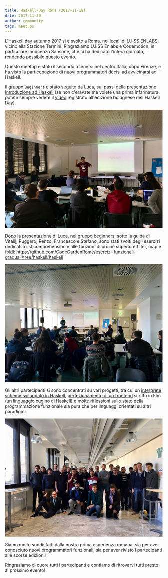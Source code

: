```yaml
---
title: Haskell-Day Roma (2017-11-18)
date: 2017-11-30
author: community
tags: meetups
---
```


L'Haskell day autunno 2017 si è svolto a Roma, nei locali di
[LUISS ENLABS](http://luissenlabs.com/), vicino alla Stazione Termini.
Ringraziamo LUISS Enlabs e Codemotion, in particolare Innocenzo Sansone,
che ci ha dedicato l'intera giornata, rendendo possibile questo evento.

Questo meetup è stato il secondo a tenersi nel centro Italia, dopo
Firenze, e ha visto la particepazione di nuovi programmatori decisi
ad avvicinarsi ad Haskell.

Il gruppo `Beginners` è stato seguito da Luca, sui passi della presentazione
[Introduzione ad Haskell](https://www.slideshare.net/volothamp/introduction-to-haskell-54056240)
(se non c'eravate ma volete una prima infarinatura, potete sempre
vedere il [video](https://www.youtube.com/watch?v=QjK2jovOczY) registrato
all'edizione bolognese dell'Haskell Day).

<img src="/images/photos/meetup_2017_11_18_Luca.jpg" alt="photo" class="img-thumbnail"/>

Dopo la presentazione di Luca, nel gruppo beginners, sotto la guida di Vitalij, Ruggero,
Renzo, Francesco e Stefano, sono stati svolti degli esercizi dedicati a list comprehension
e alle funzioni di ordine superiore filter, map e foldl: https://github.com/CodeGardenRome/esercizi-funzionali-graduali/tree/haskell/haskell

<img src="/images/photos/meetup_2017_11_18_Vitalij.jpg" alt="photo" class="img-thumbnail"/>

Gli altri partecipanti si sono concentrati su vari progetti, tra cui
un [interprete scheme sviluppato in Haskell](http://www.stefanorodighiero.net/software/wiz.html),
[perfezionamento di un frontend](http://www.stefanorodighiero.net/software/wiz.html)
scritto in Elm (un linguaggio cugino di Haskell) e molte riflessioni sullo
stato della programmazione funzionale sia pura che per linguaggi orientati
su altri paradigmi.

<img src="/images/photos/meetup_2017_11_18_Gruppo.jpg" alt="photo" class="img-thumbnail"/>

Siamo molto soddisfatti dalla nostra prima esperienza romana, sia per
aver conosciuto nuovi programmatori funzionali, sia per aver rivisto
i partecipanti alle scorse edizioni!

Ringraziamo di cuore tutti i partecipanti e contiamo di ritrovarvi tutti presto al prossimo evento!
